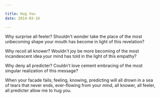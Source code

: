 ```yaml
---

title: Hug You
date: 2014-03-16

---
```


Why surprise
all feeler? Shouldn't
wonder take the place of
the most unbecoming shape
your mouth has become in light
of this revelation?

Why recoil
all knower? Wouldn't
joy be more becoming of
the most incandescent idea
your mind has told in the light
of this empathy?

Why deny
all predicter? Couldn't
love cement embracing of
the most singular realization
of this message?

When your facade fails;
feeling, knowing, predicting
will all drown in
a sea of tears that
never ends, ever-flowing
from your mind, all knower,
all feeler, all predicter allow me to
hug you.